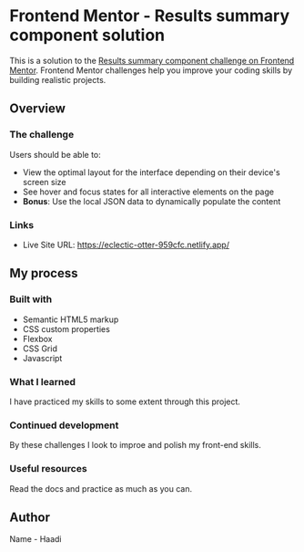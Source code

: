 # Frontend Mentor - Results summary component solution

This is a solution to the [Results summary component challenge on Frontend Mentor](https://www.frontendmentor.io/challenges/results-summary-component-CE_K6s0maV). Frontend Mentor challenges help you improve your coding skills by building realistic projects. 


## Overview

### The challenge

Users should be able to:

- View the optimal layout for the interface depending on their device's screen size
- See hover and focus states for all interactive elements on the page
- **Bonus**: Use the local JSON data to dynamically populate the content

### Links

- Live Site URL: https://eclectic-otter-959cfc.netlify.app/

## My process

### Built with

- Semantic HTML5 markup
- CSS custom properties
- Flexbox
- CSS Grid
- Javascript

### What I learned

I have practiced my skills to some extent through this project.

### Continued development

By these challenges I look to improe and polish my front-end skills.

### Useful resources

Read the docs and practice as much as you can.

## Author

Name - Haadi


